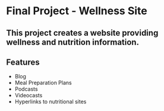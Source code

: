 # Final Project - Wellness Site

## This project creates a website providing wellness and nutrition information.

## Features

- Blog
- Meal Preparation Plans
- Podcasts
- Videocasts
- Hyperlinks to nutritional sites



